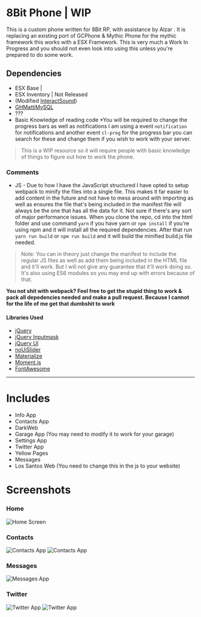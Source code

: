 # 8Bit Phone | WIP
This is a custom phone written for 8Bit RP, with assistance by Alzar . It is replacing an existing port of GCPhone & Mythic Phone for the mythic framework this works with a ESX Framework. This is very much a Work In Progress and you should not even look into using this unless you're prepared to do some work.

## Dependencies
* ESX Base |
* ESX Inventory | Not Released
* (Modified [InteractSound](https://github.com/plunkettscott/interact-sound))
* [GHMattiMySQL](https://github.com/GHMatti/ghmattimysql)
* ???
* Basic Knowledge of reading code
*You will be required to change the progress bars as well as notifications I am using a event ``notification`` for notifications and another event ``cl-prog`` for the progress bar you can search for these and change them if you wish to work with your server.

> This is a WIP resource so it will require people with basic knowledge of things to figure out how to work the phone.

### Comments

* JS - Due to how I have the JavaScript structured I have opted to setup webpack to minify the files into a single file. This makes it far easier to add content in the future and not have to mess around with importing as well as ensures the file that's being included in the manifest file will always be the one that has all the data for it. Not sure if there's any sort of major performance issues. When you clone the repo, cd into the html folder and use command ```yarn``` if you have yarn or ```npm install``` if you're using npm and it will install all the required dependencies. After that run ```yarn run build``` or ```npm run build``` and it will build the minified build.js file needed.

> Note: You can in theory just change the manifest to include the regular JS files as well as add them being included in the HTML file and it'll work. But I will not give any guarantee that it'll work doing so. It's also using ES6 modules so you may end up with errors because of that.

__You not shit with webpack? Feel free to get the stupid thing to work & pack all depedencies needed and make a pull request. Because I cannot for the life of me get that dumbshit to work__

#### Libraries Used
* [jQuery](https://jquery.com/)
* [jQuery Inputmask](http://igorescobar.github.io/jQuery-Mask-Plugin/)
* [jQuery UI](https://jqueryui.com/)
* [noUiSlider](https://github.com/leongersen/noUiSlider)
* [Materialize](https://materializecss.com/)
* [Moment.js](https://momentjs.com/)
* [FontAwesome](https://fontawesome.com/)

------
# Includes
* Info App
* Contacts App
* DarkWeb
* Garage App (You may need to modify it to work for your garage)
* Settings App
* Twitter App
* Yellow Pages
* Messages
* Los Santos Web (You need to change this in the js to your website)

# Screenshots

### Home
![Home Screen](https://i.imgur.com/4Byt7MO.png)

### Contacts
![Contacts App](https://i.imgur.com/4fmGeRd.png)
![Contacts App](https://i.imgur.com/OHnemDg.png)

### Messages
![Messages App](https://i.imgur.com/9sub4GU.png)

### Twitter
![Twitter App](https://i.imgur.com/ylAnKlm.png)
![Twitter App](https://i.imgur.com/B8t0DJz.png)

